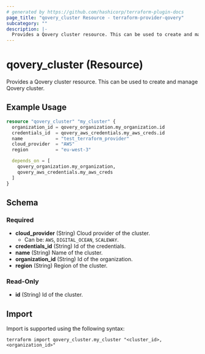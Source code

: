 ```yaml
---
# generated by https://github.com/hashicorp/terraform-plugin-docs
page_title: "qovery_cluster Resource - terraform-provider-qovery"
subcategory: ""
description: |-
  Provides a Qovery cluster resource. This can be used to create and manage Qovery cluster.
---
```


# qovery_cluster (Resource)

Provides a Qovery cluster resource. This can be used to create and manage Qovery cluster.

## Example Usage

```terraform
resource "qovery_cluster" "my_cluster" {
  organization_id = qovery_organization.my_organization.id
  credentials_id  = qovery_aws_credentials.my_aws_creds.id
  name            = "test_terraform_provider"
  cloud_provider  = "AWS"
  region          = "eu-west-3"

  depends_on = [
    qovery_organization.my_organization,
    qovery_aws_credentials.my_aws_creds
  ]
}
```

<!-- schema generated by tfplugindocs -->
## Schema

### Required

- **cloud_provider** (String) Cloud provider of the cluster.
	- Can be: `AWS`, `DIGITAL_OCEAN`, `SCALEWAY`.
- **credentials_id** (String) Id of the credentials.
- **name** (String) Name of the cluster.
- **organization_id** (String) Id of the organization.
- **region** (String) Region of the cluster.

### Read-Only

- **id** (String) Id of the cluster.

## Import

Import is supported using the following syntax:

```shell
terraform import qovery_cluster.my_cluster "<cluster_id>,<organization_id>"
```
